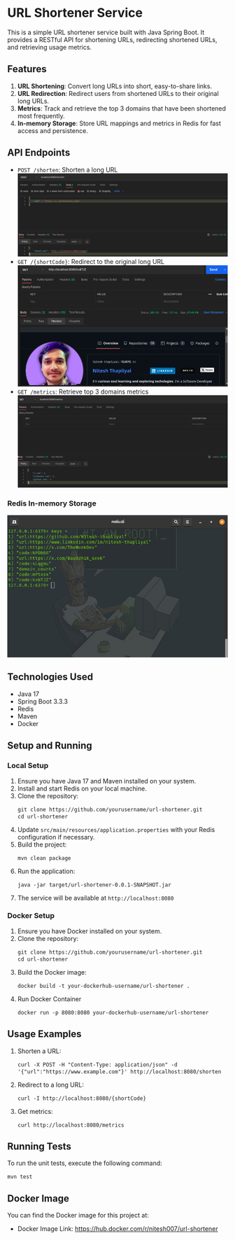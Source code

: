# URL Shortener Service

This is a simple URL shortener service built with Java Spring Boot. It provides a RESTful API for shortening URLs, redirecting shortened URLs, and retrieving usage metrics.

## Features

1. **URL Shortening**: Convert long URLs into short, easy-to-share links.
2. **URL Redirection**: Redirect users from shortened URLs to their original long URLs.
3. **Metrics**: Track and retrieve the top 3 domains that have been shortened most frequently.
4. **In-memory Storage**: Store URL mappings and metrics in Redis for fast access and persistence.

## API Endpoints

- `POST /shorten`: Shorten a long URL
  ![shorten](src/main/resources/static/shorten.png)
- `GET /{shortCode}`: Redirect to the original long URL
  ![redirect](src/main/resources/static/redirect.png)
- `GET /metrics`: Retrieve top 3 domains metrics
  ![metrics](src/main/resources/static/metrics.png)

### Redis In-memory Storage

![redis](src/main/resources/static/redis.png)

## Technologies Used

- Java 17
- Spring Boot 3.3.3
- Redis
- Maven
- Docker

## Setup and Running

### Local Setup

1. Ensure you have Java 17 and Maven installed on your system.
2. Install and start Redis on your local machine.
3. Clone the repository:
   ```
   git clone https://github.com/yourusername/url-shortener.git
   cd url-shortener
   ```
4. Update `src/main/resources/application.properties` with your Redis configuration if necessary.
5. Build the project:
   ```
   mvn clean package
   ```
6. Run the application:
   ```
   java -jar target/url-shortener-0.0.1-SNAPSHOT.jar
   ```
7. The service will be available at `http://localhost:8080`

### Docker Setup

1. Ensure you have Docker installed on your system.
2. Clone the repository:
   ```
   git clone https://github.com/yourusername/url-shortener.git
   cd url-shortener
   ```
3. Build the Docker image:
   ```
   docker build -t your-dockerhub-username/url-shortener .

   ```
4. Run Docker Container
    ```
    docker run -p 8080:8080 your-dockerhub-username/url-shortener

    ```

## Usage Examples

1. Shorten a URL:
   ```
   curl -X POST -H "Content-Type: application/json" -d '{"url":"https://www.example.com"}' http://localhost:8080/shorten
   ```

2. Redirect to a long URL:
   ```
   curl -I http://localhost:8080/{shortCode}
   ```

3. Get metrics:
   ```
   curl http://localhost:8080/metrics
   ```

## Running Tests

To run the unit tests, execute the following command:

```
mvn test
```
## Docker Image
You can find the Docker image for this project at:
- Docker Image Link: https://hub.docker.com/r/nitesh007/url-shortener


